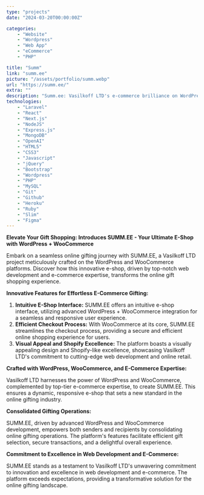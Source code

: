 ```yaml
---
type: "projects"
date: "2024-03-20T00:00:00Z"

categories: 
    - "Website"
    - "Wordpress"
    - "Web App"
    - "eCommerce"
    - "PHP"

title: "Summ"
link: "summ.ee"
picture: "/assets/portfolio/summ.webp"
url: "https://summ.ee/"
extra: ""
description: "Summ.ee: Vasilkoff LTD's e-commerce brilliance on WordPress and WooCommerce. Elevate your online store with our expert web development solutions."
technologies: 
    - "Laravel"
    - "React"
    - "Next.js"
    - "NodeJS"
    - "Express.js"
    - "MongoDB"
    - "OpenAI"
    - "HTML5"
    - "CSS3"
    - "Javascript"
    - "jQuery"
    - "Bootstrap"
    - "Wordpress"
    - "PHP"
    - "MySQL"
    - "Git"
    - "Github"
    - "Heroku"
    - "Ruby"
    - "Slim"
    - "Figma"
---
```

**Elevate Your Gift Shopping: Introduces SUMM.EE - Your Ultimate E-Shop with WordPress + WooCommerce**

Embark on a seamless online gifting journey with SUMM.EE, a Vasilkoff LTD project meticulously crafted on the WordPress and WooCommerce platforms. Discover how this innovative e-shop, driven by top-notch web development and e-commerce expertise, transforms the online gift shopping experience.

**Innovative Features for Effortless E-Commerce Gifting:**

1. **Intuitive E-Shop Interface:** SUMM.EE offers an intuitive e-shop interface, utilizing advanced WordPress + WooCommerce integration for a seamless and responsive user experience.
2. **Efficient Checkout Process:** With WooCommerce at its core, SUMM.EE streamlines the checkout process, providing a secure and efficient online shopping experience for users.
3. **Visual Appeal and Shopify Excellence:** The platform boasts a visually appealing design and Shopify-like excellence, showcasing Vasilkoff LTD's commitment to cutting-edge web development and online retail.

**Crafted with WordPress, WooCommerce, and E-Commerce Expertise:**

Vasilkoff LTD harnesses the power of WordPress and WooCommerce, complemented by top-tier e-commerce expertise, to create SUMM.EE. This ensures a dynamic, responsive e-shop that sets a new standard in the online gifting industry.

**Consolidated Gifting Operations:**

SUMM.EE, driven by advanced WordPress and WooCommerce development, empowers both senders and recipients by consolidating online gifting operations. The platform's features facilitate efficient gift selection, secure transactions, and a delightful overall experience.

**Commitment to Excellence in Web Development and E-Commerce:**

SUMM.EE stands as a testament to Vasilkoff LTD's unwavering commitment to innovation and excellence in web development and e-commerce. The platform exceeds expectations, providing a transformative solution for the online gifting landscape.
